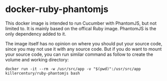 # docker-ruby-phantomjs

This docker image is intended to run Cucumber with PhantomJS, but not limited to. It is mainly based on the offical Ruby image. PhantomJS is the only dependency added to it.

The image itself has no opinion on where you should put your source code, since you may not use it with any source code. But if you do want to mount your source code, you can run similar command as follow to create the volume and working directory:
```
docker run -it --rm -w /usr/src/app -v "$(pwd)":/usr/src/app killercentury/ruby-phantomjs bash
```